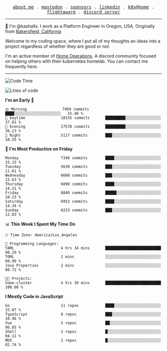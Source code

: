 <p align="center">
  <samp>
    <a href="https://jordanjones.org/">about me</a> .
    <a rel="me" href="https://mastodon.social/@kashall">mastodon</a> .
    <a href="https://github.com/sponsors/kashalls">sponsors</a> .
    <a href="https://linkedin.com/in/jordpjones">linkedin</a> .
    <a href="https://github.com/kashalls/home-cluster">k8s@home</a> .
    <a href="https://flightaware.com/adsb/stats/user/kashalls">flightaware</a> .
    <a href="https://discord.gg/V2WrCfqba9">discord server</a>
  </samp>
</p>

----------------------------------------------------------------

:wave: I'm @kashalls. I work as a Platform Engineer in Oregon, USA. Originally from [Bakersfield, California](https://maps.app.goo.gl/QQMtywTWghpXB6Tu6)

Welcome to my coding space, where I put all of my thoughts an ideas into a project regardless of whether they are good or not.

I'm an active member of [Home Operations](https://discord.gg/home-operations). A discord community focused on helping others with their kubernetes homelab. You can contact me frequently here.

----------------------------------------------------------------
<!--START_SECTION:waka-->
![Code Time](http://img.shields.io/badge/Code%20Time-2%2C484%20hrs%2039%20mins-blue)

![Lines of code](https://img.shields.io/badge/From%20Hello%20World%20I%27ve%20Written-11.2%20million%20lines%20of%20code-blue)

**I'm an Early 🐤** 

```text
🌞 Morning                7469 commits        ████░░░░░░░░░░░░░░░░░░░░░   15.40 % 
🌆 Daytime                18335 commits       █████████░░░░░░░░░░░░░░░░   37.81 % 
🌃 Evening                17570 commits       █████████░░░░░░░░░░░░░░░░   36.23 % 
🌙 Night                  5117 commits        ███░░░░░░░░░░░░░░░░░░░░░░   10.55 % 
```
📅 **I'm Most Productive on Friday** 

```text
Monday                   7348 commits        ████░░░░░░░░░░░░░░░░░░░░░   15.15 % 
Tuesday                  5630 commits        ███░░░░░░░░░░░░░░░░░░░░░░   11.61 % 
Wednesday                6608 commits        ███░░░░░░░░░░░░░░░░░░░░░░   13.63 % 
Thursday                 6890 commits        ████░░░░░░░░░░░░░░░░░░░░░   14.21 % 
Friday                   8840 commits        █████░░░░░░░░░░░░░░░░░░░░   18.23 % 
Saturday                 6952 commits        ████░░░░░░░░░░░░░░░░░░░░░   14.34 % 
Sunday                   6223 commits        ███░░░░░░░░░░░░░░░░░░░░░░   12.83 % 
```


📊 **This Week I Spent My Time On** 

```text
🕑︎ Time Zone: America/Los_Angeles

💬 Programming Languages: 
YAML                     4 hrs 34 mins       █████████████████████████   98.29 % 
TOML                     2 mins              ░░░░░░░░░░░░░░░░░░░░░░░░░   00.99 % 
Java Properties          2 mins              ░░░░░░░░░░░░░░░░░░░░░░░░░   00.72 % 

🐱‍💻 Projects: 
home-cluster             4 hrs 39 mins       █████████████████████████   100.00 % 
```

**I Mostly Code in JavaScript** 

```text
Go                       11 repos            ████░░░░░░░░░░░░░░░░░░░░░   15.07 % 
TypeScript               8 repos             ███░░░░░░░░░░░░░░░░░░░░░░   10.96 % 
Vue                      5 repos             ██░░░░░░░░░░░░░░░░░░░░░░░   06.85 % 
Shell                    3 repos             █░░░░░░░░░░░░░░░░░░░░░░░░   04.11 % 
MDX                      2 repos             █░░░░░░░░░░░░░░░░░░░░░░░░   02.74 % 
```




<!--END_SECTION:waka-->
